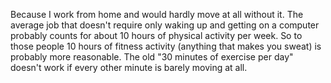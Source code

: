 Because I work from home and would hardly move at all without it. The average job that doesn't require only waking up and getting on a computer probably counts for about 10 hours of physical activity per week. So to those people 10 hours of fitness activity (anything that makes you sweat) is probably more reasonable. The old "30 minutes of exercise per day" doesn't work if every other minute is barely moving at all.